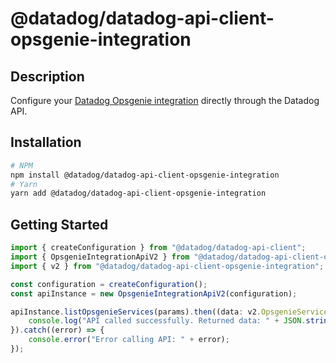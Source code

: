 # @datadog/datadog-api-client-opsgenie-integration

## Description

Configure your [Datadog Opsgenie integration](https://docs.datadoghq.com/integrations/opsgenie/)
directly through the Datadog API.

## Installation

```sh
# NPM
npm install @datadog/datadog-api-client-opsgenie-integration
# Yarn
yarn add @datadog/datadog-api-client-opsgenie-integration
```

## Getting Started
```ts
import { createConfiguration } from "@datadog/datadog-api-client";
import { OpsgenieIntegrationApiV2 } from "@datadog/datadog-api-client-opsgenie-integration";
import { v2 } from "@datadog/datadog-api-client-opsgenie-integration";

const configuration = createConfiguration();
const apiInstance = new OpsgenieIntegrationApiV2(configuration);

apiInstance.listOpsgenieServices(params).then((data: v2.OpsgenieServicesResponse) => {
    console.log("API called successfully. Returned data: " + JSON.stringify(data));
}).catch((error) => {
    console.error("Error calling API: " + error);
});
```